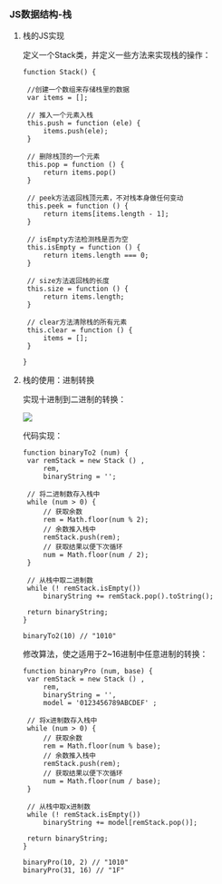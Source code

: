### JS数据结构-栈

1. 栈的JS实现

   定义一个Stack类，并定义一些方法来实现栈的操作：

   ```
   function Stack() {

   	//创建一个数组来存储栈里的数据
   	var items = [];
   	
   	// 推入一个元素入栈
   	this.push = function (ele) {
   		items.push(ele);
   	}
   	
   	// 删除栈顶的一个元素
   	this.pop = function () {
   		return items.pop()
   	}

   	// peek方法返回栈顶元素，不对栈本身做任何变动
   	this.peek = function () {
   		return items[items.length - 1];
   	}

   	// isEmpty方法检测栈是否为空
   	this.isEmpty = function () {
   		return items.length === 0;
   	}

   	// size方法返回栈的长度
   	this.size = function () {
   		return items.length;
   	}

   	// clear方法清除栈的所有元素
   	this.clear = function () {
   		items = [];
   	}

   }
   ```

2. 栈的使用：进制转换

   实现十进制到二进制的转换：

   ![](http://oxx2l7d61.bkt.clouddn.com/js%E6%95%B0%E6%8D%AE%E7%BB%93%E6%9E%84-%E6%A0%88_1.png)

   代码实现：

   ```
   function binaryTo2 (num) {
   	var remStack = new Stack () ,
   		rem,
   		binaryString = '';

   	// 将二进制数存入栈中
   	while (num > 0) {
   		// 获取余数
   		rem = Math.floor(num % 2);
   		// 余数推入栈中
   		remStack.push(rem);
   		// 获取结果以便下次循环
   		num = Math.floor(num / 2);
   	}

   	// 从栈中取二进制数
   	while (! remStack.isEmpty())
   		binaryString += remStack.pop().toString();

   	return binaryString;
   }

   binaryTo2(10) // "1010"
   ```

   修改算法，使之适用于2~16进制中任意进制的转换：

   ```
   function binaryPro (num, base) {
   	var remStack = new Stack () ,
   		rem,
   		binaryString = '',
   		model = '0123456789ABCDEF' ;

   	// 将x进制数存入栈中
   	while (num > 0) {
   		// 获取余数
   		rem = Math.floor(num % base);
   		// 余数推入栈中
   		remStack.push(rem);
   		// 获取结果以便下次循环
   		num = Math.floor(num / base);
   	}

   	// 从栈中取x进制数
   	while (! remStack.isEmpty())
   		binaryString += model[remStack.pop()];

   	return binaryString;
   }

   binaryPro(10, 2) // "1010" 
   binaryPro(31, 16) // "1F" 
   ```

   ​